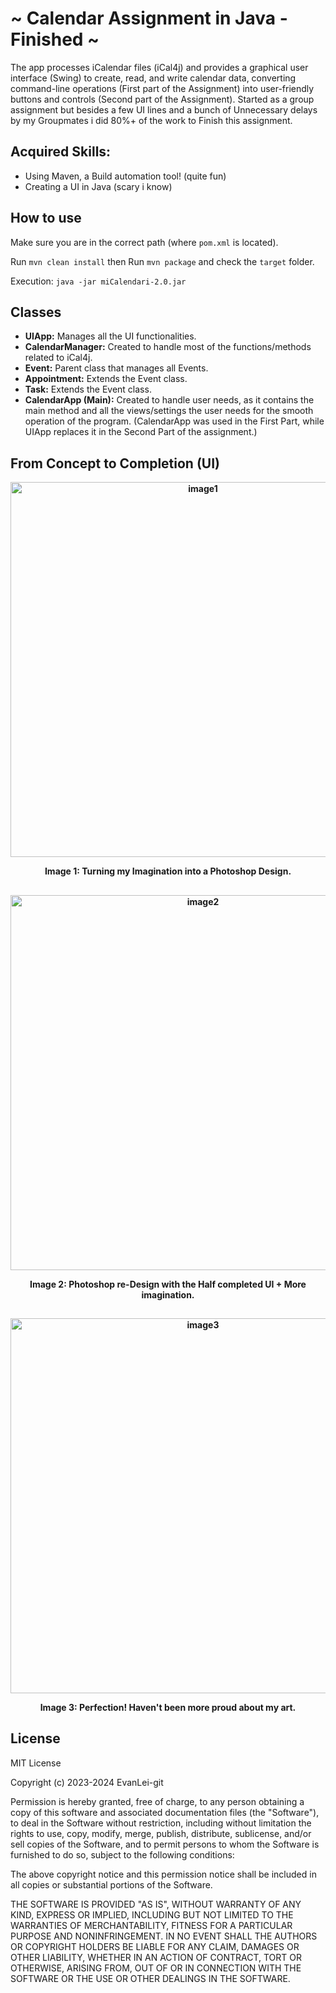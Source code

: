 # ~ Calendar Assignment in Java - Finished ~


The app processes iCalendar files (iCal4j) and provides a graphical user interface (Swing) to create, read, and write calendar data, converting command-line operations (First part of the Assignment) into user-friendly buttons and controls (Second part of the Assignment). Started as a group assignment but besides a few UI lines and a bunch of Unnecessary delays by my Groupmates i did 80%+ of the work to Finish this assignment.

## Acquired Skills:
 - Using Maven, a Build automation tool! (quite fun)
 - Creating a UI in Java (scary i know)

## How to use

Make sure you are in the correct path (where `pom.xml` is located).

Run `mvn clean install` then Run `mvn package` and check the `target` folder.

Execution: `java -jar miCalendari-2.0.jar`


## Classes

- **UIApp:** Manages all the UI functionalities.
- **CalendarManager:** Created to handle most of the functions/methods related to iCal4j.
- **Event:** Parent class that manages all Events.
- **Appointment:** Extends the Event class.
- **Task:** Extends the Event class.
- **CalendarApp (Main):** Created to handle user needs, as it contains the main method and all the views/settings the user needs for the smooth operation of the program. (CalendarApp was used in the First Part, while UIApp replaces it in the Second Part of the assignment.)



## From Concept to Completion (UI)
<b>
<div style="text-align: center;">
    <img src="https://github.com/user-attachments/assets/5cf26298-e25e-49d1-a5e9-a611bd964097" alt="image1" width="600"/>
    <p>Image 1: Turning my Imagination into a Photoshop Design. </p>
</div>
</b>

## 
<b>
<div style="text-align: center;">
    <img src="https://github.com/user-attachments/assets/e43b0287-3769-453b-b5bb-f99218089ab7" alt="image2" width="600"/>
    <p>Image 2: Photoshop re-Design with the Half completed UI + More imagination.</p>
</div>
</b>

## 
<b>
<div style="text-align: center;">
    <img src="https://github.com/user-attachments/assets/db273a41-cfb5-476e-9317-82f3b28d6ff9" alt="image3" width="600"/>
    <p>Image 3: Perfection! Haven't been more proud about my art. </p>
</div>
</b>


## 


## License
MIT License

Copyright (c) 2023-2024 EvanLei-git

Permission is hereby granted, free of charge, to any person obtaining a copy
of this software and associated documentation files (the "Software"), to deal
in the Software without restriction, including without limitation the rights
to use, copy, modify, merge, publish, distribute, sublicense, and/or sell
copies of the Software, and to permit persons to whom the Software is
furnished to do so, subject to the following conditions:

The above copyright notice and this permission notice shall be included in all
copies or substantial portions of the Software.

THE SOFTWARE IS PROVIDED "AS IS", WITHOUT WARRANTY OF ANY KIND, EXPRESS OR
IMPLIED, INCLUDING BUT NOT LIMITED TO THE WARRANTIES OF MERCHANTABILITY,
FITNESS FOR A PARTICULAR PURPOSE AND NONINFRINGEMENT. IN NO EVENT SHALL THE
AUTHORS OR COPYRIGHT HOLDERS BE LIABLE FOR ANY CLAIM, DAMAGES OR OTHER
LIABILITY, WHETHER IN AN ACTION OF CONTRACT, TORT OR OTHERWISE, ARISING FROM,
OUT OF OR IN CONNECTION WITH THE SOFTWARE OR THE USE OR OTHER DEALINGS IN THE
SOFTWARE.
